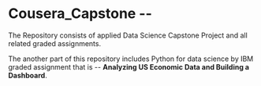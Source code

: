 # Cousera_Capstone --
The Repository consists of applied Data Science Capstone Project and all related graded assignments.

The another part of this repository includes Python for data science by IBM graded assignment that is -- **Analyzing US Economic Data and Building a Dashboard**.

